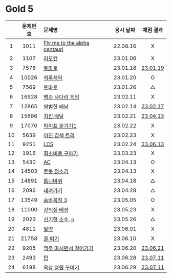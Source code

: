 # Gold 5

|     | 문제번호 | 문제명                                    | 응시 날짜 |           채점 결과           |
| :-: | :------: | :---------------------------------------- | :-------: | :---------------------------: |
|  1  |   1011   | [Fly me to the alpha centauri](./1011.js) | 22.08.16  |               X               |
|  2  |   1107   | [리모컨](./1107.js)                       | 23.01.06  |               X               |
|  3  |   7576   | [토마토](./7576.js)                       | 23.01.18  | [23.01.19](./replay/7576.js)  |
|  4  |  10026   | [적록색약](./10026.js)                    | 23.01.20  |               O               |
|  5  |   7569   | [토마토](./7569.js)                       | 23.01.26  |               △               |
|  6  |  16928   | [뱀과 사다리 게임](./16928.js)            | 23.02.11  |               X               |
|  7  |  12865   | [평범한 배낭](./12865.js)                 | 23.02.14  | [23.02.17](./replay/12865.js) |
|  8  |  15686   | [치킨 배달](./15686.js)                   | 23.02.21  | [23.04.13](./replay/15686.js) |
|  9  |  17070   | [파이프 옮기기1](./17070.js)              | 23.02.22  |               X               |
| 10  |   5639   | [이진 검색 트리](./5639.js)               | 23.02.23  |               X               |
| 11  |   9251   | [LCS](./9251.js)                          | 23.02.24  | [23.06.13](./replay/9251.js)  |
| 12  |   1916   | [최소비용 구하기](./1916.js)              | 23.03.23  |               X               |
| 13  |   5430   | [AC](./5430.js)                           | 23.04.13  |               O               |
| 14  |  14503   | [로봇 청소기](./14503.js)                 | 23.04.13  |               X               |
| 15  |  14891   | [톱니바퀴](./14891.js)                    | 23.04.18  |               △               |
| 16  |   2096   | [내려가기](./2096.js)                     | 23.04.28  |               △               |
| 17  |  13549   | [숨바꼭질 3](./13549.js)                  | 23.05.05  |               O               |
| 18  |  11000   | [강의실 배정](./11000.js)                 | 23.05.23  |               X               |
| 19  |   2023   | [신기한 소수](./2023.js), [p](./2023.py)  | 23.05.26  |               △               |
| 20  |   4811   | [알약](./4811.js)                         | 23.06.01  |               X               |
| 21  |  21758   | [꿀 따기](./21758.js)                     | 23.06.10  |               X               |
| 22  |   9205   | [맥주 마시면서 걸어가기](./9205.js)       | 23.06.20  | [23.06.21](./replay/9205.js)  |
| 23  |   2493   | [탑](./2493.js)                           | 23.06.28  | [23.07.11](./replay/2493.js)  |
| 24  |   6198   | [옥상 정원 꾸미기](./6198.js)             | 23.06.29  | [23.07.11](./replay/6198.js)  |
